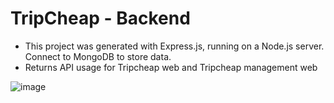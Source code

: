 # TripCheap - Backend

- This project was generated with Express.js, running on a Node.js server. Connect to MongoDB to store data.
- Returns API usage for Tripcheap web and Tripcheap management web

![image](https://user-images.githubusercontent.com/40270403/218148516-8dfec4fb-3aa7-4358-a058-16dbba8c7159.png)



